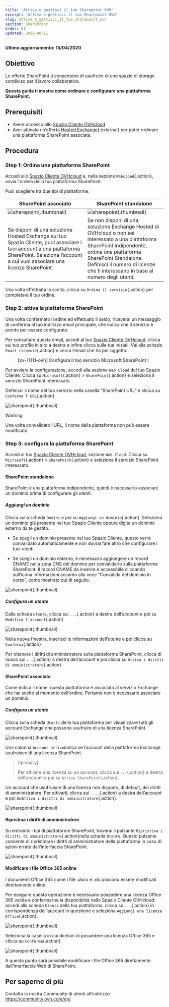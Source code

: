 ```yaml
---
title: 'Attiva e gestisci il tuo Sharepoint OVH'
excerpt: 'Attiva e gestisci il tuo Sharepoint OVH'
slug: attiva_e_gestisci_il_tuo_sharepoint_ovh
section: SharePoint
order: 01
updated: 2020-08-11
---
```


**Ultimo aggiornamento: 15/04/2020**

## Obiettivo

Le offerte SharePoint ti consentono di usufruire di uno spazio di storage condiviso per il lavoro collaborativo.

**Questa guida ti mostra come ordinare e configurare una piattaforma SharePoint.**

## Prerequisiti

- Avere accesso allo [Spazio Cliente OVHcloud](https://www.ovh.com/auth/?action=gotomanager&from=https://www.ovh.it/&ovhSubsidiary=it)
- Aver attivato un’offerta [Hosted Exchange](https://www.ovhcloud.com/it/emails/hosted-exchange/){.external} per poter ordinare una piattaforma SharePoint associata.

## Procedura

### Step 1: Ordina una piattaforma SharePoint

Accedi allo [Spazio Cliente OVHcloud](https://www.ovh.com/auth/?action=gotomanager&from=https://www.ovh.it/&ovhSubsidiary=it) e, nella sezione `Webcloud`{.action}, avvia l'ordine della tua piattaforma SharePoint.

Puoi scegliere tra due tipi di piattaforme:

| SharePoint associato                                                                                                                      	| SharePoint standalone                                                                                                                                                                       	|
|-----------------------------------------------------------------------------------------------------------------------------------------	|---------------------------------------------------------------------------------------------------------------------------------------------------------------------------------------------	|
| ![sharepoint](images/order-manage-sharepoint-02.png){.thumbnail}                                                                        	| ![sharepoint](images/order-manage-sharepoint-03.png){.thumbnail}                                                                                                                            	|
| Se disponi di una soluzione Hosted Exchange sul tuo Spazio Cliente, puoi associare i tuoi account a una piattaforma SharePoint. Seleziona l’account a cui vuoi associare una licenza SharePoint. 	| Se non disponi di una soluzione Exchange Hosted di OVHcloud o non sei interessato a una piattaforma SharePoint indipendente, ordina una piattaforma SharePoint Standalone. <br>Definisci il numero di licenze che ti interessano in base al numero degli utenti.	|

Una volta effettuata la scelta, clicca su `Ordina il servizio`{.action} per completare il tuo ordine.

### Step 2: attiva la piattaforma SharePoint

Una volta confermato l’ordine ed effettuato il saldo, riceverai un messaggio di conferma al tuo indirizzo email principale, che indica che il servizio è pronto per essere configurato.

Per consultare questa email, accedi al tuo [Spazio Cliente OVHcloud](https://www.ovh.com/auth/?action=gotomanager&from=https://www.ovh.it/&ovhSubsidiary=it), clicca sul tuo profilo in alto a destra e infine clicca sulle tue iniziali. Vai alla scheda `Email ricevute`{.action} e cerca l’email che ha per oggetto:

> **\[xx-11111-ovh] Configura il tuo servizio Microsoft SharePoint !**

Per avviare la configurazione, accedi alla sezione `Web Cloud` del tuo Spazio Cliente. Clicca su `Microsoft`{.action} > `SharePoint`{.action} e seleziona il servizio SharePoint interessato.

Definisci il nome del tuo servizio nella casella “SharePoint URL” e clicca su `Conferma l’URL`{.action}

![sharepoint](images/order-manage-sharepoint-04.png){.thumbnail}  

> [!warning]
>
> Una volta convalidato l’URL, il nome della piattaforma non può essere modificato.

### Step 3: configura la piattaforma SharePoint

Accedi al tuo [Spazio Cliente OVHcloud](https://www.ovh.com/auth/?action=gotomanager&from=https://www.ovh.it/&ovhSubsidiary=it), sezione `Web Cloud`. Clicca su `Microsoft`{.action} > `SharePoint`{.action} e seleziona il servizio SharePoint interessato.

#### **SharePoint standalone**

SharePoint è una piattaforma indipendente, quindi è necessario associare un dominio prima di configurare gli utenti.

##### ***Aggiungi un dominio***

Clicca sulla scheda `Domini` e poi su `Aggiungi un dominio`{.action}. Seleziona un dominio già presente nel tuo Spazio Cliente oppure digita un dominio esterno da te gestito. 

- Se scegli un dominio presente nel tuo Spazio Cliente, questo verrà convalidato automaticamente e non dovrai fare altro che configurare i tuoi utenti.
 
- Se scegli un dominio esterno, è necessario aggiungere un record CNAME nella zona DNS del dominio per convalidarlo sulla piattaforma SharePoint. Il record CNAME da inserire è accessibile cliccando sull’icona informazioni accanto alla voce “Convalida del dominio in corso”, come mostrato qui di seguito.


![sharepoint](images/order-manage-sharepoint-05.png){.thumbnail}

##### ***Configura un utente***

Dalla scheda `Utente`, clicca sui `...`{.action} a destra dell’account e poi su `Modifica l’account`{.action}

![sharepoint](images/order-manage-sharepoint-06.png){.thumbnail} 

Nella nuova finestra, inserisci le informazioni dell’utente e poi clicca su `Conferma`{.action}

Per ottenere i diritti di amministratore sulla piattaforma SharePoint, clicca di nuovo sui `...`{.action} a destra dell’account e poi clicca su `Attiva i diritti di amministratore`{.action}

#### **SharePoint associato**

Come indica il nome, questa piattaforma è associata al servizio Exchange che hai scelto al momento dell’ordine. Pertanto non è necessario associare un dominio. 

##### ***Configura un utente***

Clicca sulla scheda `Utenti` della tua piattaforma per visualizzare tutti gli account Exchange che possono usufruire di una licenza SharePoint.

![sharepoint](images/order-manage-sharepoint-07.png){.thumbnail} 

Una colonna `Account attivo`indica se l’account della piattaforma Exchange usufruisce di una licenza SharePoint. 

> [!primary]
>
> Per attivare una licenza su un account, clicca sui `...`{.action} a destra dell’account e poi su `Attiva SharePoint`{.action}.

Un account che usufruisce di una licenza non dispone, di default, dei diritti di amministratore. Per attivarli, clicca sui ` ...`{.action} a destra dell’account e poi su`Attiva i diritti di amministratore`{.action}.

![sharepoint](images/order-manage-sharepoint-08.png){.thumbnail} 

#### **Ripristina i diritti di amministratore**

Su entrambi i tipi di piattaforme SharePoint, troverai il pulsante `Ripristina i diritti di amministratore`{.action}nella scheda `Utente`. Questo pulsante consente di ripristinare i diritti di amministratore della piattaforma in caso di azioni errate dall’interfaccia SharePoint.

![sharepoint](images/order-manage-sharepoint-09.png){.thumbnail}

#### **Modificare i file Office 365 online**

I documenti Office 365 come i file *.docx* e *.xls* possono essere modificati direttamente online.

Per eseguire questa operazione è necessario possedere una licenza Office 365 valida e confermarne la disponibilità nello Spazio Cliente OVHcloud: accedi alla scheda `Utenti` della tua piattaforma, clicca su `...`{.action} in corrispondenza dell’account in questione e seleziona `Aggiungi una licenza Office`{.action}.

![sharepoint](images/order-manage-sharepoint-10.png){.thumbnail}

Seleziona la casella in cui dichiari di possedere una licenza Office 365 e clicca su `Conferma`{.action}.

![sharepoint](images/order-manage-sharepoint-11.png){.thumbnail}

A questo punto sarà possibile modificare i file Office 365 direttamente dall’interfaccia Web di SharePoint.

## Per saperne di più

Contatta la nostra Community di utenti all’indirizzo <https://community.ovh.com/en/>.
